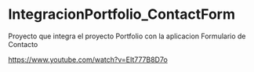 # IntegracionPortfolio_ContactForm
Proyecto que integra el proyecto Portfolio con la aplicacion Formulario de Contacto

https://www.youtube.com/watch?v=EIt777B8D7o

